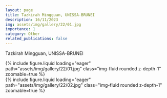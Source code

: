 ```yaml
---
layout: page
title: Tazkirah Mingguan, UNISSA-BRUNEI
description: 16/11/2023
img: assets/img/gallery/22/01.jpg
importance: 1
category: Other
related_publications: false
---
```


<p class="distill-post-title">Tazkirah Mingguan, UNISSA-BRUNEI</p>

<div class="row mt-3">
    <div class="col-sm mt-3 mt-md-0">
        {% include figure.liquid loading="eager" path="assets/img/gallery/22/01.jpg" class="img-fluid rounded z-depth-1" zoomable=true %}
    </div>
    <div class="col-sm mt-3 mt-md-0">
        {% include figure.liquid loading="eager" path="assets/img/gallery/22/02.jpg" class="img-fluid rounded z-depth-1" zoomable=true %}
    </div>
</div>
